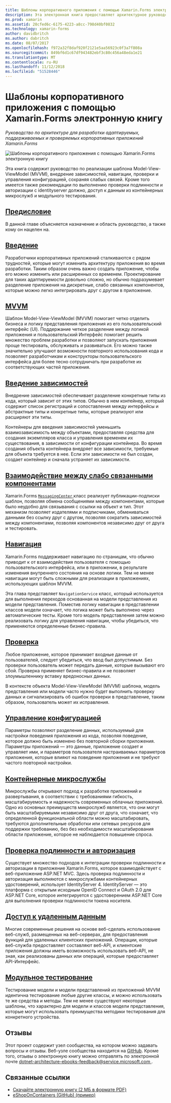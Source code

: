 ```yaml
---
title: Шаблоны корпоративного приложения с помощью Xamarin.Forms электронную книгу
description: Эта электронная книга предоставляет архитектурное руководство для разработки адаптируемых, поддерживаемых и проверяемых корпоративных приложений Xamarin.Forms.
ms.prod: xamarin
ms.assetid: 28cfed6c-6175-4223-a8cc-798d40bf0832
ms.technology: xamarin-forms
author: davidbritch
ms.author: dabritch
ms.date: 08/07/2017
ms.openlocfilehash: f972a32f8daf920f2121e5aa56923c0f3a7f808a
ms.sourcegitcommit: 849bf6d1c67df943482ebf3c80c456a48eda1e21
ms.translationtype: MT
ms.contentlocale: ru-RU
ms.lasthandoff: 11/12/2018
ms.locfileid: "51528446"
---
```

# <a name="enterprise-application-patterns-using-xamarinforms-ebook"></a>Шаблоны корпоративного приложения с помощью Xamarin.Forms электронную книгу

_Руководство по архитектуре для разработки адаптируемых, поддерживаемых и проверяемых корпоративных приложений Xamarin.Forms_

![](images/cover-sml.png "Шаблоны корпоративного приложения с помощью Xamarin.Forms электронную книгу")

Эта книга содержит руководство по реализации шаблона Model-View-ViewModel (MVVM), внедрение зависимостей, навигации, проверки и управления конфигурацией, сохраняя слабых связей. Кроме того имеется также рекомендации по выполнению проверки подлинности и авторизации с identityserver должно, доступ к данным из контейнерных микрослужб и модульного тестирования.

## <a name="prefaceprefacemd"></a>[Предисловие](preface.md)

В данной главе объясняется назначение и область руководство, а также кому он нацелен на.

## <a name="introductionintroductionmd"></a>[Введение](introduction.md)

Разработчики корпоративных приложений сталкиваются с рядом трудностей, которые могут изменить архитектуру приложения во время разработки. Таким образом очень важно создать приложение, чтобы его можно изменить или расширенных со временем. Проектирование для таких адаптируемости довольно сложно, но обычно подразумевает разделение приложения на дискретные, слабо связанных компонентов, которые можно легко интегрировать друг с другом в приложение.

## <a name="mvvmmvvmmd"></a>[MVVM](mvvm.md)

Шаблон Model-View-ViewModel (MVVM) помогает четко отделить бизнеса и логику представления приложения из его пользовательский интерфейс (UI). Поддержание четкое разделение между логикой приложения и пользовательский Интерфейс помогает решить множество проблем разработки и позволяют запускать приложения проще тестировать, обслуживать и развиваться. Его можно также значительно улучшают возможности повторного использования кода и позволяет разработчикам и конструкторы пользовательского интерфейса для более тесно сотрудничать при разработке их соответствующих частей приложения.

## <a name="dependency-injectiondependency-injectionmd"></a>[Введение зависимостей](dependency-injection.md)

Внедрение зависимостей обеспечивает разделение конкретные типы из кода, который зависит от этих типов. Обычно в нем контейнер, который содержит список регистраций и сопоставления между интерфейсы и абстрактные типы и конкретные типы, которые реализуют или расширяют эти типы.

Контейнеры для введения зависимостей уменьшить взаимозависимость между объектами, предоставляя средства для создания экземпляров класса и управления временем их существования, в зависимости от конфигурации контейнера. Во время создания объекта контейнера внедряет все зависимости, требуемые для объекта требуется в нее. Если эти зависимости не был создан, создает контейнер и сначала устраняет их зависимости.

## <a name="communicating-between-loosely-coupled-componentscommunicating-between-loosely-coupled-componentsmd"></a>[Взаимодействие между слабо связанными компонентами](communicating-between-loosely-coupled-components.md)

Xamarin.Forms [ `MessagingCenter` ](xref:Xamarin.Forms.MessagingCenter) класс реализует публикации-подписки шаблон, позволяя обмена сообщениями между компонентами, которые было неудобно для связывания с ссылки на объект и тип. Этот механизм позволяет издателями и подписчиками, обмениваться данными без ссылку друг с другом, позволяя сократить зависимостей между компонентами, позволяя компонентов независимо друг от друга и тестировать.

## <a name="navigationnavigationmd"></a>[Навигация](navigation.md)

Xamarin.Forms поддерживает навигацию по страницам, что обычно приводит к от взаимодействия пользователя с помощью пользовательского интерфейса, или в приложении, в результате изменения внутреннего состояния на основе логики. Тем не менее навигации могут быть сложными для реализации в приложениях, использующих шаблон MVVM.

Эта глава представляет `NavigationService` класс, который используется для выполнения переходов основанная на модели представления из модели представления. Поместив логику навигации в представлении классов модели означает, что логика может быть выполнено через автоматические тесты. Кроме того модель представления затем можно реализовать логику для управления навигации, чтобы убедиться, что применяются определенные бизнес-правила.

## <a name="validationvalidationmd"></a>[Проверка](validation.md)

Любое приложение, которое принимает входные данные от пользователей, следует убедиться, что ввод был допустимым. Без проверки пользователь может передать данные, которые вызывают его сбой. Проверка применяет бизнес-правила и не позволяет злоумышленнику вставку вредоносных данных.

В контексте объекта Model-View-ViewModel (MVVM) шаблона, модель представления или модели часто нужно будет выполнить проверку данных и сигнализировать об ошибок проверки в представление, таким образом, пользователь может их исправления.

## <a name="configuration-managementconfiguration-managementmd"></a>[Управление конфигурацией](configuration-management.md)

Параметры позволяют разделение данных, используемый для настройки поведения приложения из кода, позволяя поведение, которое должно быть изменено без повторной сборки приложения. Параметры приложений — это данные, приложение создает и управляет ими, и параметров пользователя настраиваемых параметров приложения, которые влияют на поведение приложения и не требуют частого повторной настройки.

## <a name="containerized-microservicescontainerized-microservicesmd"></a>[Контейнерные микрослужбы](containerized-microservices.md)

Микрослужбы открывают подход к разработке приложений и развертывания, в соответствии с требованиями гибкость, масштабируемость и надежность современных облачных приложений. Одно из основных преимуществ микрослужб является, что они могут быть масштабируемыми независимо друг от друга, что означает, что определенной функциональной области можно масштабировать, требуются дополнительные обработки или сетевых ресурсов для поддержки требованию, без без необходимости масштабирования области приложение, которое не наблюдается повышение спроса.

## <a name="authentication-and-authorizationauthentication-and-authorizationmd"></a>[Проверка подлинности и авторизация](authentication-and-authorization.md)

Существует множество подходов к интеграции проверки подлинности и авторизации в приложение Xamarin.Forms, которое взаимодействует с веб-приложение ASP.NET MVC. Здесь проверка подлинности и авторизация выполняются с микрослужбами контейнерных удостоверений, использует IdentityServer 4. IdentityServer — это платформа с открытым исходным OpenID Connect и OAuth 2.0 для ASP.NET Core, которое интегрируется с удостоверением ASP.NET Core для выполнения проверки подлинности токена носителя.

## <a name="accessing-remote-dataaccessing-remote-datamd"></a>[Доступ к удаленным данным](accessing-remote-data.md)

Многие современные решения на основе веб-сделать использование веб-служб, размещенных на веб-серверах, для предоставления функций для удаленных клиентских приложений. Операции, которые веб-служба предоставляет составляют веб-API, и клиентские приложения должны иметь возможность использовать веб-API, не зная, как реализованы данных или операций, которые предоставляет API-Интерфейс.

## <a name="unit-testingunit-testingmd"></a>[Модульное тестирование](unit-testing.md)

Тестирование модели и модели представлений из приложений MVVM идентична тестирование любые другие классы, и можно использовать те же средства и методы. Тем не менее существуют некоторые шаблоны, что характерно для модели и классов модели представления, которые могут использовать преимущества методики тестирования для конкретного устройства.

## <a name="feedback"></a>Отзывы

Этот проект содержит узел сообщества, на котором можно задавать вопросы и отзывы. Веб-узле сообщества находится на [GitHub](https://github.com/dotnet-architecture/eShopOnContainers). Кроме того, отзывы о электронную книгу можно отправлять по электронной почте [ dotnet-architecture-ebooks-feedback@service.microsoft.com ](mailto:dotnet-architecture-ebooks-feedback@service.microsoft.com).


## <a name="related-links"></a>Связанные ссылки

- [Скачайте электронную книгу (2 МБ в формате PDF)](https://aka.ms/xamarinpatternsebook)
- [eShopOnContainers (GitHub) (пример)](https://github.com/dotnet-architecture/eShopOnContainers)
